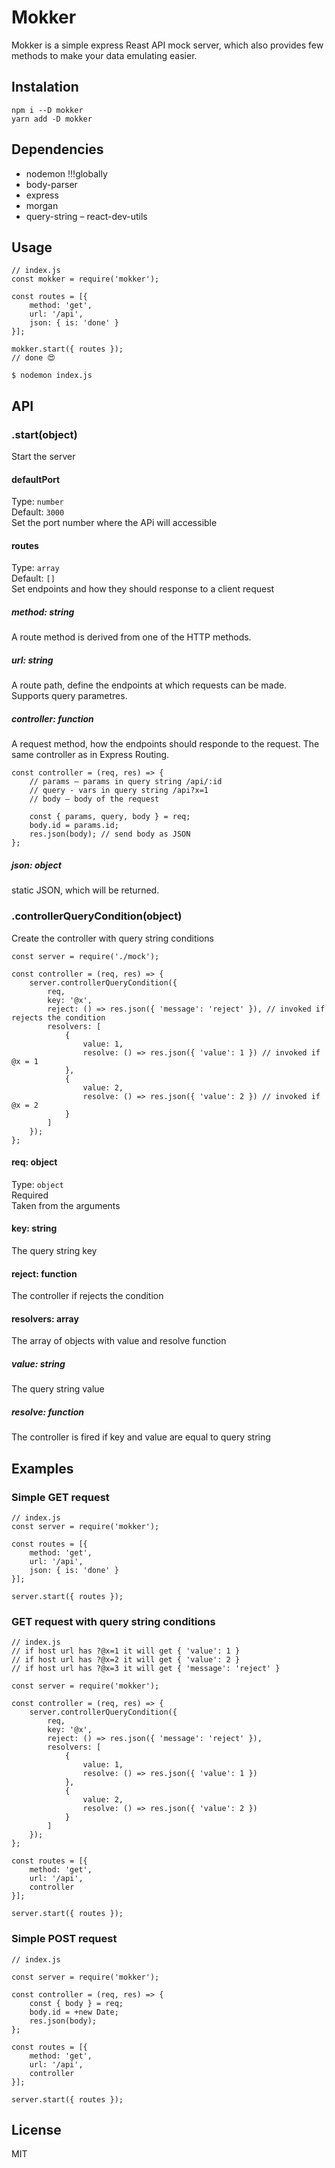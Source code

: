 # Mokker
Mokker is a simple express Reast API mock server, which also provides few methods to make your data emulating easier.

## Instalation
```
npm i --D mokker
yarn add -D mokker
```

## Dependencies
- nodemon !!!globally
- body-parser
- express
- morgan
- query-string
– react-dev-utils

## Usage

```
// index.js
const mokker = require('mokker');

const routes = [{
    method: 'get',
    url: '/api',
    json: { is: 'done' }
}];

mokker.start({ routes });
// done 😍
```

`$ nodemon index.js`

## API

### .start(object)
Start the server

#### defaultPort
Type: `number`\
Default: `3000`\
Set the port number where the APi will accessible

#### routes
Type: `array`\
Default: `[]`\
Set endpoints and how they should response to a client request

##### method: string
A route method is derived from one of the HTTP methods.

##### url: string
A route path, define the endpoints at which requests can be made. Supports query parametres.

##### controller: function
A request method, how the endpoints should responde to the request. The same controller as in Express Routing.
```
const controller = (req, res) => {
    // params – params in query string /api/:id
    // query - vars in query string /api?x=1
    // body – body of the request

    const { params, query, body } = req;
    body.id = params.id;
    res.json(body); // send body as JSON
};
```

##### json: object
static JSON, which will be returned.

### .controllerQueryCondition(object)
Create the controller with query string conditions

```
const server = require('./mock');

const controller = (req, res) => {
    server.controllerQueryCondition({
        req,
        key: '@x',
        reject: () => res.json({ 'message': 'reject' }), // invoked if rejects the condition
        resolvers: [
            {
                value: 1,
                resolve: () => res.json({ 'value': 1 }) // invoked if @x = 1
            },
            {
                value: 2,
                resolve: () => res.json({ 'value': 2 }) // invoked if @x = 2
            }
        ]
    });
};

```

#### req: object
Type: `object`\
Required\
Taken from the arguments

#### key: string
The query string key

#### reject: function
The controller if rejects the condition

#### resolvers: array
The array of objects with value and resolve function

##### value: string
The query string value

##### resolve: function
The controller is fired if key and value are equal to query string

## Examples
### Simple GET request
```
// index.js
const server = require('mokker');

const routes = [{
    method: 'get',
    url: '/api',
    json: { is: 'done' }
}];

server.start({ routes });
```

### GET request with query string conditions
```
// index.js
// if host url has ?@x=1 it will get { 'value': 1 }
// if host url has ?@x=2 it will get { 'value': 2 }
// if host url has ?@x=3 it will get { 'message': 'reject' }

const server = require('mokker');

const controller = (req, res) => {
    server.controllerQueryCondition({
        req,
        key: '@x',
        reject: () => res.json({ 'message': 'reject' }),
        resolvers: [
            {
                value: 1,
                resolve: () => res.json({ 'value': 1 })
            },
            {
                value: 2,
                resolve: () => res.json({ 'value': 2 })
            }
        ]
    });
};

const routes = [{
    method: 'get',
    url: '/api',
    controller
}];

server.start({ routes });
```
### Simple POST request
```
// index.js

const server = require('mokker');

const controller = (req, res) => {
    const { body } = req;
    body.id = +new Date;
    res.json(body);
};

const routes = [{
    method: 'get',
    url: '/api',
    controller
}];

server.start({ routes });
```


## License
MIT